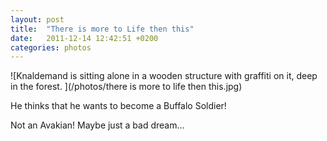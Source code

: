 ```yaml
---
layout: post
title:  "There is more to Life then this"
date:   2011-12-14 12:42:51 +0200
categories: photos
---
```

![Knaldemand is sitting alone in a wooden structure with graffiti on it, deep in the forest. ](/photos/there is more to life then this.jpg)

He thinks that he wants to become a Buffalo Soldier!

Not an Avakian! Maybe just a bad dream&hellip;
